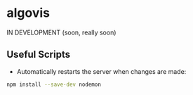 # algovis

IN DEVELOPMENT (soon, really soon)

## Useful Scripts

* Automatically restarts the server when changes are made:

```bash
npm install --save-dev nodemon
```
